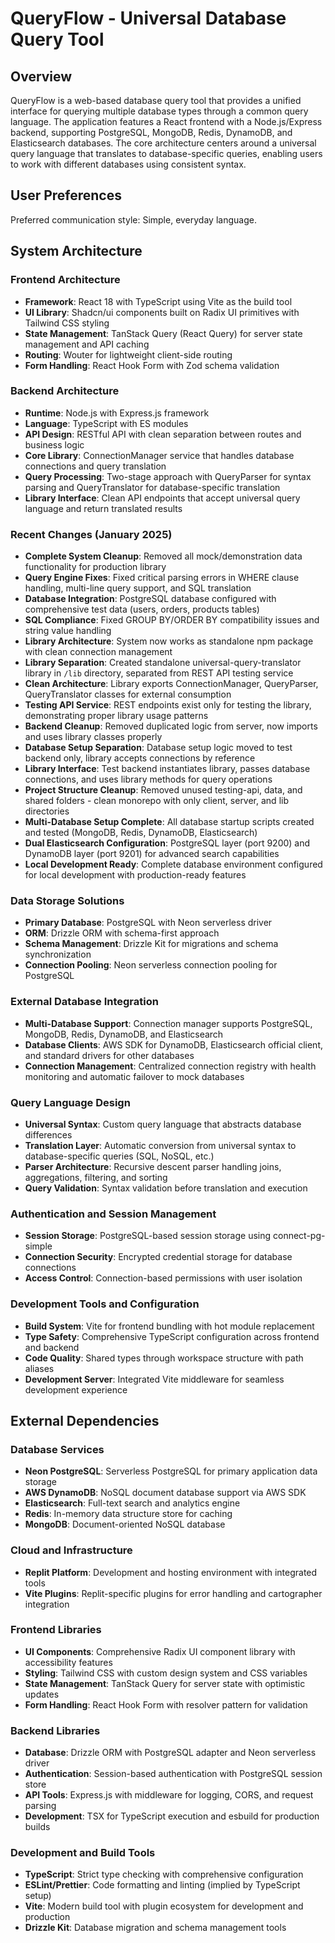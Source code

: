 # QueryFlow - Universal Database Query Tool

## Overview

QueryFlow is a web-based database query tool that provides a unified interface for querying multiple database types through a common query language. The application features a React frontend with a Node.js/Express backend, supporting PostgreSQL, MongoDB, Redis, DynamoDB, and Elasticsearch databases. The core architecture centers around a universal query language that translates to database-specific queries, enabling users to work with different databases using consistent syntax.

## User Preferences

Preferred communication style: Simple, everyday language.

## System Architecture

### Frontend Architecture
- **Framework**: React 18 with TypeScript using Vite as the build tool
- **UI Library**: Shadcn/ui components built on Radix UI primitives with Tailwind CSS styling
- **State Management**: TanStack Query (React Query) for server state management and API caching
- **Routing**: Wouter for lightweight client-side routing
- **Form Handling**: React Hook Form with Zod schema validation

### Backend Architecture
- **Runtime**: Node.js with Express.js framework
- **Language**: TypeScript with ES modules
- **API Design**: RESTful API with clean separation between routes and business logic
- **Core Library**: ConnectionManager service that handles database connections and query translation
- **Query Processing**: Two-stage approach with QueryParser for syntax parsing and QueryTranslator for database-specific translation
- **Library Interface**: Clean API endpoints that accept universal query language and return translated results

### Recent Changes (January 2025)
- **Complete System Cleanup**: Removed all mock/demonstration data functionality for production library
- **Query Engine Fixes**: Fixed critical parsing errors in WHERE clause handling, multi-line query support, and SQL translation
- **Database Integration**: PostgreSQL database configured with comprehensive test data (users, orders, products tables)
- **SQL Compliance**: Fixed GROUP BY/ORDER BY compatibility issues and string value handling
- **Library Architecture**: System now works as standalone npm package with clean connection management
- **Library Separation**: Created standalone universal-query-translator library in `/lib` directory, separated from REST API testing service
- **Clean Architecture**: Library exports ConnectionManager, QueryParser, QueryTranslator classes for external consumption  
- **Testing API Service**: REST endpoints exist only for testing the library, demonstrating proper library usage patterns
- **Backend Cleanup**: Removed duplicated logic from server, now imports and uses library classes properly
- **Database Setup Separation**: Database setup logic moved to test backend only, library accepts connections by reference
- **Library Interface**: Test backend instantiates library, passes database connections, and uses library methods for query operations
- **Project Structure Cleanup**: Removed unused testing-api, data, and shared folders - clean monorepo with only client, server, and lib directories
- **Multi-Database Setup Complete**: All database startup scripts created and tested (MongoDB, Redis, DynamoDB, Elasticsearch)
- **Dual Elasticsearch Configuration**: PostgreSQL layer (port 9200) and DynamoDB layer (port 9201) for advanced search capabilities
- **Local Development Ready**: Complete database environment configured for local development with production-ready features

### Data Storage Solutions
- **Primary Database**: PostgreSQL with Neon serverless driver
- **ORM**: Drizzle ORM with schema-first approach
- **Schema Management**: Drizzle Kit for migrations and schema synchronization
- **Connection Pooling**: Neon serverless connection pooling for PostgreSQL

### External Database Integration
- **Multi-Database Support**: Connection manager supports PostgreSQL, MongoDB, Redis, DynamoDB, and Elasticsearch
- **Database Clients**: AWS SDK for DynamoDB, Elasticsearch official client, and standard drivers for other databases
- **Connection Management**: Centralized connection registry with health monitoring and automatic failover to mock databases

### Query Language Design
- **Universal Syntax**: Custom query language that abstracts database differences
- **Translation Layer**: Automatic conversion from universal syntax to database-specific queries (SQL, NoSQL, etc.)
- **Parser Architecture**: Recursive descent parser handling joins, aggregations, filtering, and sorting
- **Query Validation**: Syntax validation before translation and execution

### Authentication and Session Management
- **Session Storage**: PostgreSQL-based session storage using connect-pg-simple
- **Connection Security**: Encrypted credential storage for database connections
- **Access Control**: Connection-based permissions with user isolation

### Development Tools and Configuration
- **Build System**: Vite for frontend bundling with hot module replacement
- **Type Safety**: Comprehensive TypeScript configuration across frontend and backend
- **Code Quality**: Shared types through workspace structure with path aliases
- **Development Server**: Integrated Vite middleware for seamless development experience

## External Dependencies

### Database Services
- **Neon PostgreSQL**: Serverless PostgreSQL for primary application data storage
- **AWS DynamoDB**: NoSQL document database support via AWS SDK
- **Elasticsearch**: Full-text search and analytics engine
- **Redis**: In-memory data structure store for caching
- **MongoDB**: Document-oriented NoSQL database

### Cloud and Infrastructure
- **Replit Platform**: Development and hosting environment with integrated tools
- **Vite Plugins**: Replit-specific plugins for error handling and cartographer integration

### Frontend Libraries
- **UI Components**: Comprehensive Radix UI component library with accessibility features
- **Styling**: Tailwind CSS with custom design system and CSS variables
- **State Management**: TanStack Query for server state with optimistic updates
- **Form Handling**: React Hook Form with resolver pattern for validation

### Backend Libraries
- **Database**: Drizzle ORM with PostgreSQL adapter and Neon serverless driver
- **Authentication**: Session-based authentication with PostgreSQL session store
- **API Tools**: Express.js with middleware for logging, CORS, and request parsing
- **Development**: TSX for TypeScript execution and esbuild for production builds

### Development and Build Tools
- **TypeScript**: Strict type checking with comprehensive configuration
- **ESLint/Prettier**: Code formatting and linting (implied by TypeScript setup)
- **Vite**: Modern build tool with plugin ecosystem for development and production
- **Drizzle Kit**: Database migration and schema management tools